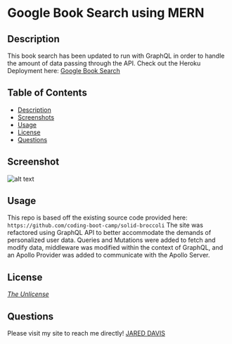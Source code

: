 # Google Book Search using MERN

## Description
This book search has been updated to run with GraphQL in order to handle the amount of data passing through the API. 
Check out the Heroku Deployment here:
[Google Book Search](https://desolate-island-52588.herokuapp.com/) 

## Table of Contents
- [Description](#description)
- [Screenshots](#screenshots)
- [Usage](#usage)
- [License](#license)
- [Questions](#questions)

## Screenshot
![alt text](/src/assets/homepage.png)

## Usage
This repo is based off the existing source code provided here: `https://github.com/coding-boot-camp/solid-broccoli` The site was refactored using GraphQL API to better accommodate the demands of personalized user data. Queries and Mutations were added to fetch and modify data, middleware was modified within the context of GraphQL, and an Apollo Provider was added to communicate with the Apollo Server.

## License
*[The Unlicense](https://unlicense.org/)* 

## Questions
Please visit my site to reach me directly!
[JARED DAVIS](https://jadavis30.github.io/react-portfolio/)

